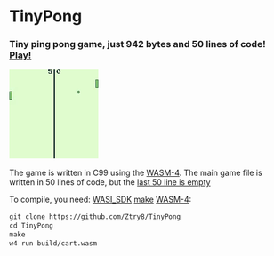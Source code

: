 # TinyPong
### Tiny ping pong game, just 942 bytes and 50 lines of code! [Play!](https://ztry8.github.io/TinyPong/)
![video](https://github.com/Ztry8/TinyPong/blob/main/assets/video.gif)  

The game is written in C99 using the [WASM-4](https://main--wasm4.netlify.app/).
The main game file is written in 50 lines of code, but the [last 50 line is empty](https://stackoverflow.com/questions/72271/no-newline-at-end-of-file-compiler-warning)

To compile, you need: [WASI_SDK](https://github.com/WebAssembly/wasi-sdk) [make](https://www.gnu.org/software/make/manual/make.html) [WASM-4](https://main--wasm4.netlify.app/docs/getting-started/setup):
```
git clone https://github.com/Ztry8/TinyPong
cd TinyPong
make
w4 run build/cart.wasm
```
